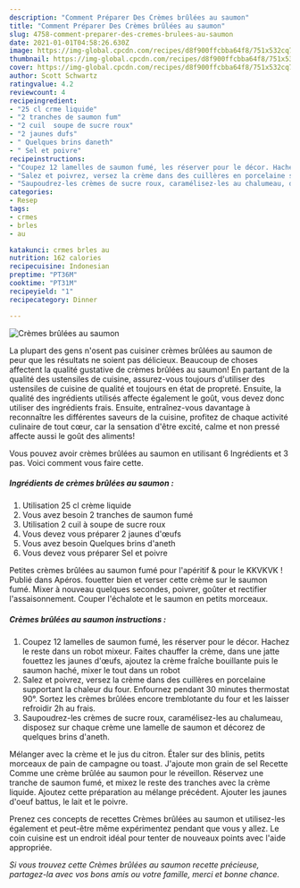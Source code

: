 ```yaml
---
description: "Comment Préparer Des Crèmes brûlées au saumon"
title: "Comment Préparer Des Crèmes brûlées au saumon"
slug: 4758-comment-preparer-des-cremes-brulees-au-saumon
date: 2021-01-01T04:58:26.630Z
image: https://img-global.cpcdn.com/recipes/d8f900ffcbba64f8/751x532cq70/cremes-brulees-au-saumon-photo-principale-de-la-recette.jpg
thumbnail: https://img-global.cpcdn.com/recipes/d8f900ffcbba64f8/751x532cq70/cremes-brulees-au-saumon-photo-principale-de-la-recette.jpg
cover: https://img-global.cpcdn.com/recipes/d8f900ffcbba64f8/751x532cq70/cremes-brulees-au-saumon-photo-principale-de-la-recette.jpg
author: Scott Schwartz
ratingvalue: 4.2
reviewcount: 4
recipeingredient:
- "25 cl crme liquide"
- "2 tranches de saumon fum"
- "2 cuil  soupe de sucre roux"
- "2 jaunes dufs"
- " Quelques brins daneth"
- " Sel et poivre"
recipeinstructions:
- "Coupez 12 lamelles de saumon fumé, les réserver pour le décor. Hachez le reste dans un robot mixeur. Faites chauffer la crème, dans une jatte fouettez les jaunes d&#39;œufs, ajoutez la crème fraîche bouillante puis le saumon haché, mixer le tout dans un robot"
- "Salez et poivrez, versez la crème dans des cuillères en porcelaine supportant la chaleur du four. Enfournez pendant 30 minutes thermostat 90°. Sortez les crèmes brûlées encore tremblotante du four et les laisser refroidir 2h au frais."
- "Saupoudrez-les crèmes de sucre roux, caramélisez-les au chalumeau, disposez sur chaque crème une lamelle de saumon et décorez de quelques brins d&#39;aneth."
categories:
- Resep
tags:
- crmes
- brles
- au

katakunci: crmes brles au 
nutrition: 162 calories
recipecuisine: Indonesian
preptime: "PT36M"
cooktime: "PT31M"
recipeyield: "1"
recipecategory: Dinner

---
```



![Crèmes brûlées au saumon](https://img-global.cpcdn.com/recipes/d8f900ffcbba64f8/751x532cq70/cremes-brulees-au-saumon-photo-principale-de-la-recette.jpg)

La plupart des gens n'osent pas cuisiner crèmes brûlées au saumon de peur que les résultats ne soient pas délicieux. Beaucoup de choses affectent la qualité gustative de crèmes brûlées au saumon! En partant de la qualité des ustensiles de cuisine, assurez-vous toujours d'utiliser des ustensiles de cuisine de qualité et toujours en état de propreté. Ensuite, la qualité des ingrédients utilisés affecte également le goût, vous devez donc utiliser des ingrédients frais. Ensuite, entraînez-vous davantage à reconnaître les différentes saveurs de la cuisine, profitez de chaque activité culinaire de tout cœur, car la sensation d'être excité, calme et non pressé affecte aussi le goût des aliments!

<!--inarticleads1-->

Vous pouvez avoir crèmes brûlées au saumon en utilisant 6 Ingrédients et 3 pas. Voici comment vous faire cette.

##### Ingrédients de crèmes brûlées au saumon :

1. Utilisation 25 cl crème liquide
1. Vous avez besoin 2 tranches de saumon fumé
1. Utilisation 2 cuil à soupe de sucre roux
1. Vous devez vous préparer 2 jaunes d&#39;œufs
1. Vous avez besoin  Quelques brins d&#39;aneth
1. Vous devez vous préparer  Sel et poivre


Petites crèmes brûlées au saumon fumé pour l&#39;apéritif &amp; pour le KKVKVK ! Publié dans Apéros. fouetter bien et verser cette crème sur le saumon fumé. Mixer à nouveau quelques secondes, poivrer, goûter et rectifier l&#39;assaisonnement. Couper l&#39;échalote et le saumon en petits morceaux. 

<!--inarticleads2-->

##### Crèmes brûlées au saumon instructions :

1. Coupez 12 lamelles de saumon fumé, les réserver pour le décor. Hachez le reste dans un robot mixeur. Faites chauffer la crème, dans une jatte fouettez les jaunes d&#39;œufs, ajoutez la crème fraîche bouillante puis le saumon haché, mixer le tout dans un robot
1. Salez et poivrez, versez la crème dans des cuillères en porcelaine supportant la chaleur du four. Enfournez pendant 30 minutes thermostat 90°. Sortez les crèmes brûlées encore tremblotante du four et les laisser refroidir 2h au frais.
1. Saupoudrez-les crèmes de sucre roux, caramélisez-les au chalumeau, disposez sur chaque crème une lamelle de saumon et décorez de quelques brins d&#39;aneth.


Mélanger avec la crème et le jus du citron. Étaler sur des blinis, petits morceaux de pain de campagne ou toast. J&#39;ajoute mon grain de sel Recette Comme une crème brûlée au saumon pour le réveillon. Réservez une tranche de saumon fumé, et mixez le reste des tranches avec la crème liquide. Ajoutez cette préparation au mélange précédent. Ajouter les jaunes d&#39;oeuf battus, le lait et le poivre. 

<!--inarticleads1-->

<p>
Prenez ces concepts de recettes Crèmes brûlées au saumon et utilisez-les également et peut-être même expérimentez pendant que vous y allez. Le coin cuisine est un endroit idéal pour tenter de nouveaux points avec l'aide appropriée.
</p>

<p>
<i>Si vous trouvez cette Crèmes brûlées au saumon recette précieuse, partagez-la avec vos bons amis ou votre famille, merci et bonne chance.</i>
</p>
